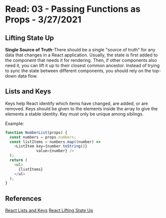 # Read: 03 - Passing Functions as Props - 3/27/2021 

## Lifting State Up
**Single Source of Truth**-There should be a single "source of truth" for any data that changes in a React application. Usually, the state is first added to the component that needs it for rendering. Then, if other components also need it, you can lift it up to their closest common ancestor. Instead of trying to sync the state between different components, you should rely on the top-down data flow.   

## Lists and Keys   
Keys help React identify which items have changed, are added, or are removed. Keys should be given to the elements inside the array to give the elements a stable identity. Key must only be unique among siblings.   

Example:    
```JavaScript
function NumberList(props) {
  const numbers = props.numbers;
  const listItems = numbers.map((number) =>
    <ListItem key={number.toString()}
              value={number} />
  );
  return (
    <ul>
      {listItems}
    </ul>
  );
}
```

## References 
[React Lists and Keys](https://reactjs.org/docs/lists-and-keys.html)
[React Lifting State Up](https://reactjs.org/docs/lifting-state-up.html)